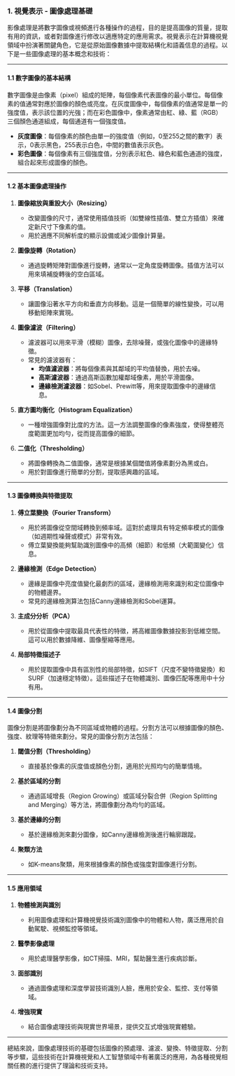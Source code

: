 ### 1. **視覺表示 - 圖像處理基礎**

影像處理是將數字圖像或視頻進行各種操作的過程，目的是提高圖像的質量，提取有用的資訊，或者對圖像進行修改以適應特定的應用需求。視覺表示在計算機視覺領域中扮演著關鍵角色，它是從原始圖像數據中提取結構化和語義信息的過程。以下是一些圖像處理的基本概念和技術：

---

#### 1.1 **數字圖像的基本結構**

數字圖像是由像素（pixel）組成的矩陣，每個像素代表圖像的最小單位。每個像素的值通常對應於圖像的顏色或亮度。在灰度圖像中，每個像素的值通常是單一的強度值，表示該位置的光強；而在彩色圖像中，像素通常由紅、綠、藍（RGB）三個顏色通道組成，每個通道有一個強度值。

- **灰度圖像**：每個像素的顏色由單一的強度值（例如，0至255之間的數字）表示，0表示黑色，255表示白色，中間的數值表示灰色。
- **彩色圖像**：每個像素有三個強度值，分別表示紅色、綠色和藍色通道的強度，組合起來形成圖像的顏色。

---

#### 1.2 **基本圖像處理操作**

1. **圖像縮放與重設大小（Resizing）**
   - 改變圖像的尺寸，通常使用插值技術（如雙線性插值、雙立方插值）來確定新尺寸下像素的值。
   - 用於適應不同解析度的顯示設備或減少圖像計算量。

2. **圖像旋轉（Rotation）**
   - 通過旋轉矩陣對圖像進行旋轉，通常以一定角度旋轉圖像。插值方法可以用來填補旋轉後的空白區域。

3. **平移（Translation）**
   - 讓圖像沿著水平方向和垂直方向移動。這是一個簡單的線性變換，可以用移動矩陣來實現。

4. **圖像濾波（Filtering）**
   - 濾波器可以用來平滑（模糊）圖像，去除噪聲，或強化圖像中的邊緣特徵。
   - 常見的濾波器有：
     - **均值濾波器**：將每個像素與其鄰域的平均值替換，用於去噪。
     - **高斯濾波器**：通過高斯函數加權鄰域像素，用於平滑圖像。
     - **邊緣檢測濾波器**：如Sobel、Prewitt等，用來提取圖像中的邊緣信息。

5. **直方圖均衡化（Histogram Equalization）**
   - 一種增強圖像對比度的方法。這一方法調整圖像的像素強度，使得整體亮度範圍更加均勻，從而提高圖像的細節。

6. **二值化（Thresholding）**
   - 將圖像轉換為二值圖像，通常是根據某個閾值將像素劃分為黑或白。
   - 用於對圖像進行簡單的分割，提取感興趣的區域。

---

#### 1.3 **圖像轉換與特徵提取**

1. **傅立葉變換（Fourier Transform）**
   - 用於將圖像從空間域轉換到頻率域。這對於處理具有特定頻率模式的圖像（如週期性噪聲或模式）非常有效。
   - 傅立葉變換能夠幫助識別圖像中的高頻（細節）和低頻（大範圍變化）信息。

2. **邊緣檢測（Edge Detection）**
   - 邊緣是圖像中亮度值變化最劇烈的區域，邊緣檢測用來識別和定位圖像中的物體邊界。
   - 常見的邊緣檢測算法包括Canny邊緣檢測和Sobel運算。

3. **主成分分析（PCA）**
   - 用於從圖像中提取最具代表性的特徵，將高維圖像數據投影到低維空間。這可以用於數據降維、圖像壓縮等應用。

4. **局部特徵描述子**
   - 用於提取圖像中具有區別性的局部特徵，如SIFT（尺度不變特徵變換）和SURF（加速穩定特徵）。這些描述子在物體識別、圖像匹配等應用中十分有用。

---

#### 1.4 **圖像分割**

圖像分割是將圖像劃分為不同區域或物體的過程。分割方法可以根據圖像的顏色、強度、紋理等特徵來劃分。常見的圖像分割方法包括：

1. **閾值分割（Thresholding）**
   - 直接基於像素的灰度值或顏色分割，適用於光照均勻的簡單情境。

2. **基於區域的分割**
   - 通過區域增長（Region Growing）或區域分裂合併（Region Splitting and Merging）等方法，將圖像劃分為均勻的區域。

3. **基於邊緣的分割**
   - 基於邊緣檢測來劃分圖像，如Canny邊緣檢測後進行輪廓跟蹤。

4. **聚類方法**
   - 如K-means聚類，用來根據像素的顏色或強度對圖像進行分割。

---

#### 1.5 **應用領域**

1. **物體檢測與識別**
   - 利用圖像處理和計算機視覺技術識別圖像中的物體和人物，廣泛應用於自動駕駛、視頻監控等領域。

2. **醫學影像處理**
   - 用於處理醫學影像，如CT掃描、MRI，幫助醫生進行疾病診斷。

3. **面部識別**
   - 通過圖像處理和深度學習技術識別人臉，應用於安全、監控、支付等領域。

4. **增強現實**
   - 結合圖像處理技術與現實世界場景，提供交互式增強現實體驗。

---

總結來說，圖像處理技術的基礎包括圖像的預處理、濾波、變換、特徵提取、分割等步驟，這些技術在計算機視覺和人工智慧領域中有著廣泛的應用，為各種視覺相關任務的進行提供了理論和技術支持。